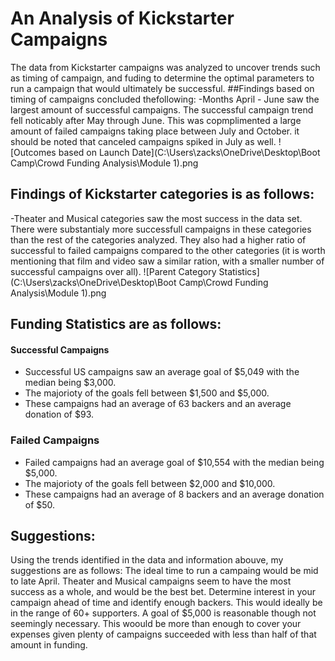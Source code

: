 # An Analysis of Kickstarter Campaigns
The data from Kickstarter campaigns was analyzed to uncover trends such as timing of campaign, and fuding to determine the optimal parameters to run a campaign that would ultimately be successful.
##Findings based on timing of campaigns concluded thefollowing:
-Months April - June saw the largest amount of successful campaigns. The successful campaign trend fell noticably after May through June. This was copmplimented a large amount of failed campaigns taking place between July and October. it should be noted that canceled campaigns spiked in July as well.
![Outcomes based on Launch Date](C:\Users\zacks\OneDrive\Desktop\Boot Camp\Crowd Funding Analysis\Module 1).png

## Findings of Kickstarter categories is as follows:
-Theater and Musical categories saw the most success in the data set. There were substantialy more successfull campaigns in these categories than the rest of the categories analyzed. They also had a higher ratio of successful to failed campaigns compared to the other categories (it is worth mentioning that film and video saw a similar ration, with a smaller number of successful campaigns over all).
![Parent Category Statistics](C:\Users\zacks\OneDrive\Desktop\Boot Camp\Crowd Funding Analysis\Module 1).png

## Funding Statistics are as follows:
#### Successful Campaigns
- Successful US campaigns saw an average goal of $5,049 with the median being $3,000. 
- The majorioty of the goals fell between $1,500 and $5,000. 
- These campaigns had an average of 63 backers and an average donation of $93.
### Failed Campaigns
-  Failed campaigns had an average goal of $10,554 with the median being $5,000.
-  The majorioty of the goals fell between $2,000 and $10,000. 
-  These campaigns had an average of 8 backers and an average donation of $50.

## Suggestions:
Using the trends identified in the data and information abouve, my suggestions are as follows:
The ideal time to run a campaing would be mid to late April. Theater and Musical campaigns seem to have the most success as a whole, and would be the best bet. Determine interest in your campaign ahead of time and identify enough backers. This would ideally be in the range of 60+ supporters. A goal of $5,000 is reasonable though not seemingly necessary. This woould be more than enough to cover your expenses given plenty of campaigns succeeded with less than half of that amount in funding.  
